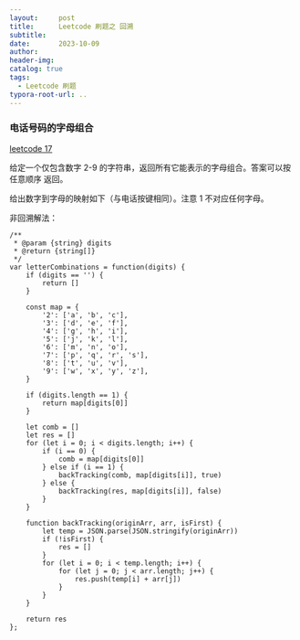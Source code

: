 ```yaml
---
layout:     post
title:      Leetcode 刷题之 回溯
subtitle:  
date:       2023-10-09
author:     
header-img: 
catalog: true
tags:
  - Leetcode 刷题
typora-root-url: ..
---
```


### 电话号码的字母组合

[leetcode 17](https://leetcode.cn/problems/letter-combinations-of-a-phone-number/description/)

给定一个仅包含数字 2-9 的字符串，返回所有它能表示的字母组合。答案可以按 任意顺序 返回。

给出数字到字母的映射如下（与电话按键相同）。注意 1 不对应任何字母。

非回溯解法：

```
/**
 * @param {string} digits
 * @return {string[]}
 */
var letterCombinations = function(digits) {
    if (digits == '') {
        return []
    }
    
    const map = {
        '2': ['a', 'b', 'c'],
        '3': ['d', 'e', 'f'],
        '4': ['g', 'h', 'i'],
        '5': ['j', 'k', 'l'],
        '6': ['m', 'n', 'o'],
        '7': ['p', 'q', 'r', 's'],
        '8': ['t', 'u', 'v'],
        '9': ['w', 'x', 'y', 'z'],
    }

    if (digits.length == 1) {
        return map[digits[0]]
    }

    let comb = []
    let res = []
    for (let i = 0; i < digits.length; i++) {
        if (i == 0) {
            comb = map[digits[0]]
        } else if (i == 1) {
            backTracking(comb, map[digits[i]], true)
        } else {
            backTracking(res, map[digits[i]], false)
        }
    }

    function backTracking(originArr, arr, isFirst) {
        let temp = JSON.parse(JSON.stringify(originArr))
        if (!isFirst) {
            res = []
        }
        for (let i = 0; i < temp.length; i++) {
            for (let j = 0; j < arr.length; j++) {
                res.push(temp[i] + arr[j])
            }
        }
    }

    return res
};
```